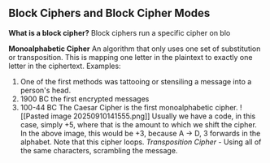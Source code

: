 ## Block Ciphers and Block Cipher Modes
**What is a block cipher?**
Block ciphers run a specific cipher on blo

**Monoalphabetic Cipher**
An algorithm that only uses one set of substitution or transposition. This is mapping one letter in the plaintext to exactly one letter in the ciphertext. Examples:
1. One of the first methods was tattooing or stensiling a message into a person's head. 
2. 1900 BC the first encrypted messages
3. 100-44 BC The Caesar Cipher is the first monoalphabetic cipher. 
![[Pasted image 20250910141555.png]]
Usually we have a code, in this case, simply +5, where that is the amount to which we shift the cipher. In the above image, this would be +3, because A -> D, 3 forwards in the alphabet. Note that this cipher loops. 
*Transposition Cipher* - Using all of the same characters, scrambling the message. 

